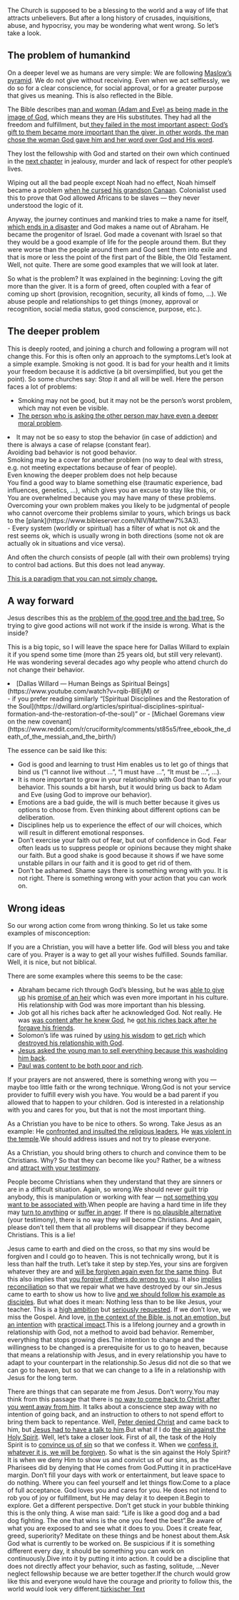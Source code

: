 

The Church is supposed to be a blessing to the world and a way of life that attracts unbelievers. But after a long history of crusades, inquisitions, abuse, and hypocrisy, you may be wondering what went wrong. So let’s take a look.

## The problem of humankind

<a name="2f6a"></a>
On a deeper level we as humans are very simple: We are following [Maslow’s pyramid](https://www.medicalnewstoday.com/articles/maslows-hierarchy-of-needs#summary). We do not give without receiving. Even when we act selflessly, we do so for a clear conscience, for social approval, or for a greater purpose that gives us meaning. This is also reflected in the Bible.

The Bible describes [man and woman (Adam and Eve) as being made in the image of God](https://www.bibleserver.com/NIV/Genesis1%3A27), which means they are His substitutes. They had all the freedom and fulfillment, but[ they failed in the most important aspect: God’s gift to them became more important than the giver, in other words, the man chose the woman God gave him and her word over God and His word](/@hagen.schilder/the-creation-96185df89ad9).

They lost the fellowship with God and started on their own which continued in the [next chapter](https://www.bibleserver.com/NIV/Genesis4) in jealousy, murder and lack of respect for other people’s lives.

Wiping out all the bad people except Noah had no effect, Noah himself became a problem [when he cursed his grandson Canaan](https://www.bibleserver.com/NIV/Genesis9%3A18-27). Colonialist used this to prove that God allowed Africans to be slaves — they never understood the logic of it.

Anyway, the journey continues and mankind tries to make a name for itself, [which ends in a disaster](/@hagen.schilder/the-origin-of-babel-881ac6baa7bd) and God makes a name out of Abraham. He became the progenitor of Israel. God made a covenant with Israel so that they would be a good example of life for the people around them. But they were worse than the people around them and God sent them into exile and that is more or less the point of the first part of the Bible, the Old Testament. Well, not quite. There are some good examples that we will look at later.

So what is the problem? It was explained in the beginning: Loving the gift more than the giver. It is a form of greed, often coupled with a fear of coming up short (provision, recognition, security, all kinds of fomo, …). We abuse people and relationships to get things (money, approval or recognition, social media status, good conscience, purpose, etc.).

## The deeper problem

<a name="67ea"></a>
This is deeply rooted, and joining a church and following a program will not change this. For this is often only an approach to the symptoms.Let’s look at a simple example. Smoking is not good. It is bad for your health and it limits your freedom because it is addictive (a bit oversimplified, but you get the point). So some churches say: Stop it and all will be well. Here the person faces a lot of problems:

- Smoking may not be good, but it may not be the person’s worst problem, which may not even be visible.
- [The person who is asking the other person may have even a deeper moral problem](https://www.bibleserver.com/NIV/Matthew7%3A3).
<li id="57bf">It may not be so easy to stop the behavior (in case of addiction) and there is always a case of relapse (constant fear).<br/>Avoiding bad behavior is not good behavior.<br/>Smoking may be a cover for another problem (no way to deal with stress, e.g. not meeting expectations because of fear of people).<br/>Even knowing the deeper problem does not help because <br/>You find a good way to blame something else (traumatic experience, bad influences, genetics, …), which gives you an excuse to stay like this, or<br/>You are overwhelmed because you may have many of these problems.<br/>Overcoming your own problem makes you likely to be judgmental of people who cannot overcome their problems similar to yours, which brings us back to the [plank](https://www.bibleserver.com/NIV/Matthew7%3A3).</li>- Every system (worldly or spiritual) has a filter of what is not ok and the rest seems ok, which is usually wrong in both directions (some not ok are actually ok in situations and vice versa).


And often the church consists of people (all with their own problems) trying to control bad actions. But this does not lead anyway.

[This is a paradigm that you can not simply change.](/@hagen.schilder/a-real-hero-f4253ba553d1)

## A way forward

<a name="f861"></a>
Jesus describes this as the [problem of the good tree and the bad tree.](https://www.bibleserver.com/NIV/Matthew7%3A17-18) So trying to give good actions will not work if the inside is wrong. What is the inside?

This is a big topic, so I will leave the space here for Dallas Willard to explain it if you spend some time (more than 25 years old, but still very relevant). He was wondering several decades ago why people who attend church do not change their behavior.

<li id="b7f2">[Dallas Willard — Human Beings as Spiritual Beings](https://www.youtube.com/watch?v=rqib-BIEijM) or</li>- if you prefer reading similarly “[Spiritual Disciplines and the Restoration of the Soul](https://dwillard.org/articles/spiritual-disciplines-spiritual-formation-and-the-restoration-of-the-soul)” or
- [Michael Goremans view on the new covenant](https://www.reddit.com/r/cruciformity/comments/st85s5/free_ebook_the_death_of_the_messiah_and_the_birth/)


The essence can be said like this:

- God is good and learning to trust Him enables us to let go of things that bind us (“I cannot live without …”, “I must have …”, “It must be …”, …).
- It is more important to grow in your relationship with God than to fix your behavior. This sounds a bit harsh, but it would bring us back to Adam and Eve (using God to improve our behavior).
- Emotions are a bad guide, the will is much better because it gives us options to choose from. Even thinking about different options can be deliberation.
- Disciplines help us to experience the effect of our will choices, which will result in different emotional responses.
- Don’t exercise your faith out of fear, but out of confidence in God. Fear often leads us to suppress people or opinions because they might shake our faith. But a good shake is good because it shows if we have some unstable pillars in our faith and it is good to get rid of them.
- Don’t be ashamed. Shame says there is something wrong with you. It is not right. There is something wrong with your action that you can work on.


## Wrong ideas

<a name="8c73"></a>
So our wrong action come from wrong thinking. So let us take some examples of misconception:

If you are a Christian, you will have a better life. God will bless you and take care of you. Prayer is a way to get all your wishes fulfilled. Sounds familiar. Well, it is nice, but not biblical.

There are some examples where this seems to be the case:

- Abraham became rich through God’s blessing, but he was [able to give up](https://www.bibleserver.com/NIV/Genesis22) his [promise of an heir](https://www.bibleserver.com/NIV/Genesis17%3A16-21) which was even more important in his culture. His relationship with God was more important than his blessing.
- Job got all his riches back after he acknowledged God. Not really. He was [was content after he knew God](https://www.bibleserver.com/NIV/Job42%3A5), he [got his riches back after he forgave his friends](https://www.bibleserver.com/NIV/Job42%3A6-17).
- Solomon’s life was ruined by [using his wisdom](https://www.bibleserver.com/NIV/1%20Kings3) to [get rich](https://www.bibleserver.com/NIV/1%20Kings10%3A14-29) which [destroyed his relationship with God](https://www.bibleserver.com/NIV/1%20Kings11%3A1-13).
- [Jesus asked the young man to sell everything because this washolding him back](https://www.bibleserver.com/NIV/Mark10%3A17-23).
- [Paul was content to be both poor and rich](https://www.bibleserver.com/NIV/Philippians4%3A11-13).




If your prayers are not answered, there is something wrong with you — maybe too little faith or the wrong technique. Wrong.God is not your service provider to fulfill every wish you have. You would be a bad parent if you allowed that to happen to your children. God is interested in a relationship with you and cares for you, but that is not the most important thing.



As a Christian you have to be nice to others. So wrong. Take Jesus as an example: He [confronted and insulted the religious leaders](https://www.bibleserver.com/NIV/Matthew23%3A13-36), He [was violent in the temple](https://www.bibleserver.com/NIV/John2%3A13-16).We should address issues and not try to please everyone.



As a Christian, you should bring others to church and convince them to be Christians. Why? So that they can become like you? Rather, be a witness and [attract with your testimony](/@hagen.schilder/the-two-witnesses-c22dd41aa81d).



People become Christians when they understand that they are sinners or are in a difficult situation. Again, so wrong.We should never guilt trip anybody, this is manipulation or working with fear — [not something you want to be associated with](/@hagen.schilder/the-nature-of-the-beast-in-the-book-of-revelation-b7fc84a6012e).When people are having a hard time in life they may [turn to anything](/@hagen.schilder/the-trumpets-in-revelation-71efba599ce4) or [suffer in anger](/@hagen.schilder/the-bowls-of-wrath-e6c35cb1a263). If there is [no plausible alternative](/@hagen.schilder/the-little-scroll-807a6dc8dfc8) (your testimony), there is no way they will become Christians. And again, please don’t tell them that all problems will disappear if they become Christians. This is a lie!



Jesus came to earth and died on the cross, so that my sins would be forgiven and I could go to heaven. This is not technically wrong, but it is less than half the truth. Let’s take it step by step.Yes, your sins are forgiven whatever they are and [will be forgiven again even for the same thing](https://www.bibleserver.com/NIV/Matthew18%3A21-22). But this also implies that [you forgive if others do wrong to you](https://www.bibleserver.com/NIV/Matthew18%3A23-35). It also [implies reconciliation](https://www.bibleserver.com/NIV/Matthew5%3A23-24) so that we repair what we have destroyed by our sin.Jesus came to earth to show us how to live [and we should follow his example as disciples](https://www.bibleserver.com/NIV/Matthew28%3A19-20). But what does it mean: Nothing less than to be like Jesus, your teacher. This is a [high ambition](https://www.bibleserver.com/NIV/Matthew5) but [seriously requested](https://www.bibleserver.com/NIV/1%20John2%3A3-11). If we don’t love, we miss the Gospel. And love, [in the context of the Bible, is not an emotion, but an intention](https://www.bibleserver.com/NIV/1%20Corinthians13%3A4-8) with [practical impact](https://www.bibleserver.com/NIV/James2%3A14-19).This is a lifelong journey and a growth in relationship with God, not a method to avoid bad behavior. Remember, everything that stops growing dies.The intention to change and the willingness to be changed is a prerequisite for us to go to heaven, because that means a relationship with Jesus, and in every relationship you have to adapt to your counterpart in the relationship.So Jesus did not die so that we can go to heaven, but so that we can change to a life in a relationship with Jesus for the long term.



There are things that can separate me from Jesus. Don’t worry.You may think from this passage that there is [no way to come back to Christ after you went away from him](https://www.bibleserver.com/NIV/Hebrews6%3A4-6). It talks about a conscience step away with no intention of going back, and an instruction to others to not spend effort to bring them back to repentance. Well, [Peter denied Christ](https://www.bibleserver.com/NIV/Luke22%3A54-62) and came back to him, but [Jesus had to have a talk to him](https://www.bibleserver.com/NIV/John21%3A15-19).But what if I do [the sin against the Holy Spirit](https://www.bibleserver.com/NIV/Matthew12%3A31-32). Well, let’s take a closer look. First of all, the task of the Holy Spirit is to [convince us of sin](https://www.bibleserver.com/NIV/John16%3A7-8) so that we confess it. When we [confess it, whatever it is, we will be forgiven](https://www.bibleserver.com/NIV/1%20John1%3A8-9). So what is the sin against the Holy Spirit? It is when we deny Him to show us and convict us of our sins, as the Pharisees did by denying that He comes from God.Putting it in practiceHave margin. Don’t fill your days with work or entertainment, but leave space to do nothing. Where you can feel yourself and let things flow.Come to a place of full acceptance. God loves you and cares for you. He does not intend to rob you of joy or fulfillment, but He may delay it to deepen it.Begin to explore. Get a different perspective. Don’t get stuck in your bubble thinking this is the only thing. A wise man said: “Life is like a good dog and a bad dog fighting. The one that wins is the one you feed the best”.Be aware of what you are exposed to and see what it does to you. Does it create fear, greed, superiority? Meditate on these things and be honest about them.Ask God what is currently to be worked on. Be suspicious if it is something different every day, it should be something you can work on continuously.Dive into it by putting it into action. It could be a discipline that does not directly affect your behavior, such as fasting, solitude, …Never neglect fellowship because we are better together.If the church would grow like this and everyone would have the courage and priority to follow this, the world would look very different.[türkischer Text](/@hagen.schilder/kilisenin-nesi-var-705069dd5423)
